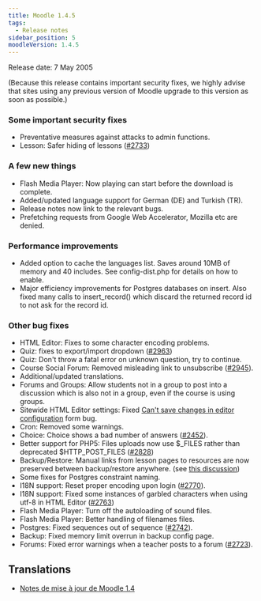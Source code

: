 ```yaml
---
title: Moodle 1.4.5
tags:
  - Release notes
sidebar_position: 5
moodleVersion: 1.4.5
---
```

Release date: 7 May 2005

(Because this release contains important security fixes, we highly advise that sites using any previous version of Moodle upgrade to this version as soon as possible.)

### Some important security fixes

- Preventative measures against attacks to admin functions.
- Lesson: Safer hiding of lessons ([#2733](http://moodle.org/bugs/bug.php?op=show&bugid=2733))

### A few new things

- Flash Media Player: Now playing can start before the download is complete.
- Added/updated language support for German (DE) and Turkish (TR).
- Release notes now link to the relevant bugs.
- Prefetching requests from Google Web Accelerator, Mozilla etc are denied.

### Performance improvements

- Added option to cache the languages list. Saves around 10MB of memory and 40 includes. See config-dist.php for details on how to enable.
- Major efficiency improvements for Postgres databases on insert. Also fixed many calls to insert_record() which discard the returned record id to not ask for the record id.

### Other bug fixes

- HTML Editor: Fixes to some character encoding problems.
- Quiz: fixes to export/import dropdown ([#2963](http://moodle.org/bugs/bug.php?op=show&bugid=2963))
- Quiz: Don't throw a fatal error on unknown question, try to continue.
- Course Social Forum: Removed misleading link to unsubscribe ([#2945](http://moodle.org/bugs/bug.php?op=show&bugid=2945)).
- Additional/updated translations.
- Forums and Groups: Allow students not in a group to post into a discussion which is also not in a group, even if the course is using groups.
- Sitewide HTML Editor settings: Fixed [Can't save changes in editor configuration](http://moodle.org/mod/forum/discuss.php?d=21359) form bug.
- Cron: Removed some warnings.
- Choice: Choice shows a bad number of answers ([#2452](http://moodle.org/bugs/bug.php?op=show&bugid=2452)).
- Better support for PHP5: Files uploads now use $_FILES rather than deprecated $HTTP_POST_FILES ([#2828](http://moodle.org/bugs/bug.php?op=show&bugid=2828))
- Backup/Restore: Manual links from lesson pages to resources are now preserved between backup/restore anywhere. (see [this discussion](http://moodle.org/mod/forum/discuss.php?d=21044))
- Some fixes for Postgres constraint naming.
- I18N support: Reset proper encoding upon login ([#2770](http://moodle.org/bugs/bug.php?op=show&bugid=2770)).
- I18N support: Fixed some instances of garbled characters when using utf-8 in HTML Editor ([#2763](http://moodle.org/bugs/bug.php?op=show&bugid=2763))
- Flash Media Player: Turn off the autoloading of sound files.
- Flash Media Player: Better handling of filenames files.
- Postgres: Fixed sequences out of sequence ([#2742](http://moodle.org/bugs/bug.php?op=show&bugid=2742)).
- Backup: Fixed memory limit overrun in backup config page.
- Forums: Fixed error warnings when a teacher posts to a forum ([#2723](http://moodle.org/bugs/bug.php?op=show&bugid=2723)).

## Translations

- [Notes de mise à jour de Moodle 1.4](https://docs.moodle.org/fr/Notes_de_mise_à_jour_de_Moodle_1.4)
